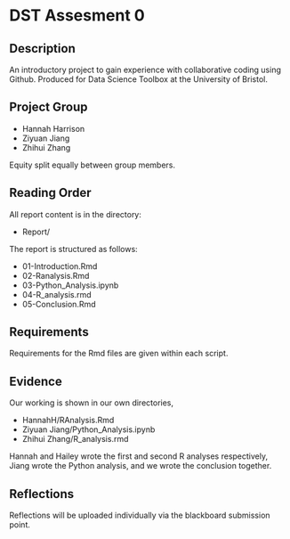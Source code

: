 # DST Assesment 0

## Description

An introductory project to gain experience with collaborative coding using Github. Produced for Data Science Toolbox at the University of Bristol.

## Project Group

* Hannah Harrison
* Ziyuan Jiang
* Zhihui Zhang

Equity split equally between group members.

## Reading Order

All report content is in the directory:

* Report/

The report is structured as follows:
* 01-Introduction.Rmd
* 02-Ranalysis.Rmd
* 03-Python_Analysis.ipynb
* 04-R_analysis.rmd
* 05-Conclusion.Rmd

## Requirements

Requirements for the Rmd files are given within each script.

## Evidence

Our working is shown in our own directories,

* HannahH/RAnalysis.Rmd
* Ziyuan Jiang/Python_Analysis.ipynb
* Zhihui Zhang/R_analysis.rmd

Hannah and Hailey wrote the first and second R analyses respectively, Jiang wrote the Python analysis, and we wrote the conclusion together.

## Reflections

Reflections will be uploaded individually via the blackboard submission point.



